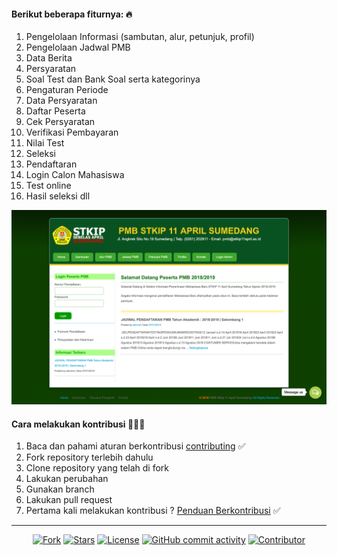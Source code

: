 #### Berikut beberapa fiturnya: 🔥

1. Pengelolaan Informasi (sambutan, alur, petunjuk, profil)
2. Pengelolaan Jadwal PMB
3. Data Berita
4. Persyaratan
5. Soal Test dan Bank Soal serta kategorinya
6. Pengaturan Periode
7. Data Persyaratan
8. Daftar Peserta
9. Cek Persyaratan
10. Verifikasi Pembayaran
11. Nilai Test
12. Seleksi
13. Pendaftaran
14. Login Calon Mahasiswa
15. Test online
16. Hasil seleksi dll


![ss](ss/screencapture-pmb-stkip11april-ac-id-pmb-online-2020-03-05-11_21_30.png)

#### Cara melakukan kontribusi 👨🏻‍💻

1. Baca dan pahami aturan berkontribusi [contributing](CONTRIBUTING.md) ✅
2. Fork repository terlebih dahulu
3. Clone repository yang telah di fork
4. Lakukan perubahan
5. Gunakan branch
6. Lakukan pull request
7. Pertama kali melakukan kontribusi ? [Penduan Berkontribusi](https://akrabat.com/the-beginners-guide-to-contributing-to-a-github-project/) ✅
   
---

<p align="center">
<a href="#"><img src="https://img.shields.io/github/forks/yysofiyan/si-pmb.svg?style=plastic" alt="Fork"></a>
<a href="#"><img src="https://img.shields.io/github/stars/yysofiyan/si-pmb.svg?style=plastic" alt="Stars"></a>
<a href="#"><img src="https://poser.pugx.org/laravel/framework/license.svg" alt="License"></a>
<a href="#"><img alt="GitHub commit activity" src="https://img.shields.io/github/commit-activity/m/yysofiyan/si-pmb"></a>
<a href="#"><img alt="Contributor" src="https://flat.badgen.net/twitter/follow/yysofiyan"><a></p>
